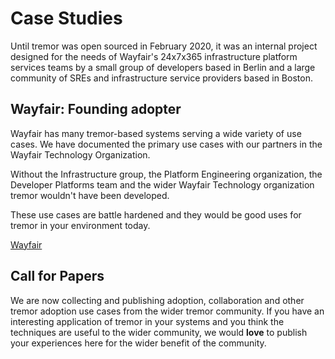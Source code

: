 # Case Studies

Until tremor was open sourced in February 2020, it was an internal project
designed for the needs of Wayfair's 24x7x365 infrastructure platform services
teams by a small group of developers based in Berlin and a large community of
SREs and infrastructure service providers based in Boston.

## Wayfair: Founding adopter

Wayfair has many tremor-based systems serving a wide variety of use cases. We
have documented the primary use cases with our partners in the Wayfair Technology
Organization.

Without the Infrastructure group, the Platform Engineering organization, the
Developer Platforms team and the wider Wayfair Technology organization tremor
wouldn't have been developed.

These use cases are battle hardened and they would be good uses for tremor
in your environment today.

[Wayfair](./case-studies/wayfair/index)

## Call for Papers

We are now collecting and publishing adoption, collaboration and other tremor
adoption use cases from the wider tremor community. If you have an interesting
application of tremor in your systems and you think the techniques are useful
to the wider community, we would **love** to publish your experiences here for
the wider benefit of the community.

